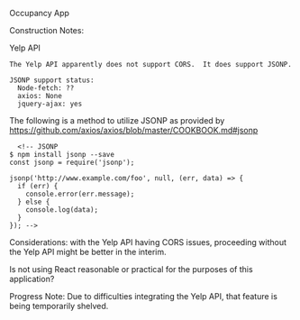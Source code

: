 Occupancy App

Construction Notes:

  Yelp API

    The Yelp API apparently does not support CORS.  It does support JSONP.
  
    JSONP support status:
      Node-fetch: ??
      axios: None
      jquery-ajax: yes
  
  The following is a method to utilize JSONP as provided by
   https://github.com/axios/axios/blob/master/COOKBOOK.md#jsonp

      <!-- JSONP
    $ npm install jsonp --save
    const jsonp = require('jsonp');

    jsonp('http://www.example.com/foo', null, (err, data) => {
      if (err) {
        console.error(err.message);
      } else {
        console.log(data);
      }
    }); -->


Considerations: 
  with the Yelp API having CORS issues, proceeding without the Yelp API might be better in the interim.

  Is not using React reasonable or practical for the purposes of this application?

Progress Note:
  Due to difficulties integrating the Yelp API, that feature is being temporarily shelved.